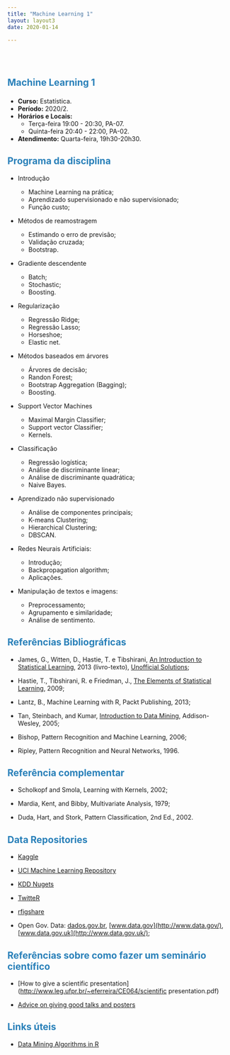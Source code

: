 ```yaml
---
title: "Machine Learning 1"
layout: layout3
date: 2020-01-14

---
```


<p style="margin-bottom:2cm;"></p> 

<h2>

<font color="#2980b9">Machine Learning 1</font>

</h2>

 * **Curso:** Estatística.
  * **Período:** 2020/2.
  * **Horários e Locais:**
     * Terça-feira 19:00 - 20:30, PA-07.
     * Quinta-feira 20:40 - 22:00, PA-02.
  * **Atendimento:** Quarta-feira, 19h30-20h30.

<p style="margin-bottom:.7cm;"></p> 

<h2>
   <font color="#2980b9">Programa da disciplina</font> 
</h2>

<p style="margin-bottom:.3cm;"></p>
         
   - Introdução 
       * Machine Learning na prática;
       * Aprendizado supervisionado e não supervisionado;
       * Função custo;
       
   - Métodos de reamostragem 
       * Estimando o erro de previsão;
       * Validação cruzada;
       * Bootstrap.
       
   - Gradiente descendente 
       * Batch; 
       * Stochastic; 
       * Boosting.
       
   - Regularização 
       * Regressão Ridge;
       * Regressão Lasso;
       * Horseshoe;
       * Elastic net.
   
   - Métodos baseados em árvores 
       * Árvores de decisão;
       * Randon Forest;
       * Bootstrap Aggregation (Bagging);
       * Boosting.
     
   - Support Vector Machines 
       * Maximal Margin Classifier;
       * Support vector Classifier;
       * Kernels.
   
   - Classificação 
       * Regressão logística;
       * Análise de discriminante linear; 
       * Análise de discriminante quadrática;
       * Naive Bayes.
   
   - Aprendizado não supervisionado 
       * Análise de componentes principais;
       * K-means Clustering;
       * Hierarchical Clustering; 
       * DBSCAN.
       
   - Redes Neurais Artificiais:
       * Introdução;
       * Backpropagation algorithm;
       * Aplicações. 
       
   - Manipulação de textos e imagens:
       * Preprocessamento;
       * Agrupamento e similaridade;
       * Análise de sentimento.
       
   
<p style="margin-bottom:.7cm;"></p> 
<h2>
   <font color="#2980b9">Referências Bibliográficas</font> 
</h2>
<p style="margin-bottom:.3cm;"></p>

* James, G., Witten, D., Hastie, T. e Tibshirani, [An Introduction to Statistical Learning](http://www-bcf.usc.edu/~gareth/ISL/ISLR%20Sixth%20Printing.pdf), 2013 (livro-texto), [Unofficial Solutions](http://blog.princehonest.com/stat-learning);

* Hastie, T., Tibshirani, R. e Friedman, J., [The Elements of Statistical Learning](http://statweb.stanford.edu/~tibs/ElemStatLearn/), 2009;

* Lantz, B., Machine Learning with R, Packt Publishing, 2013;

* Tan, Steinbach, and Kumar, [Introduction to Data Mining](http://www-users.cs.umn.edu/~kumar/dmbook/index.php), Addison-Wesley, 2005;

* Bishop, Pattern Recognition and Machine Learning, 2006;

* Ripley, Pattern Recognition and Neural Networks, 1996.


<p style="margin-bottom:.7cm;"></p> 
<h2>
   <font color="#2980b9">Referência complementar</font> 
</h2>
<p style="margin-bottom:.3cm;"></p>

* Scholkopf and Smola, Learning with Kernels, 2002;

* Mardia, Kent, and Bibby, Multivariate Analysis, 1979;

* Duda, Hart, and Stork, Pattern Classification, 2nd Ed., 2002.


<p style="margin-bottom:.7cm;"></p> 
<h2>
   <font color="#2980b9">Data Repositories</font> 
</h2>
<p style="margin-bottom:.3cm;"></p>

* [Kaggle](http://www.kaggle.com/)

* [UCI Machine Learning Repository](http://archive.ics.uci.edu/ml/)

* [KDD Nugets](http://www.kdnuggets.com/datasets/)

* [TwitteR](http://cran.r-project.org/web/packages/twitteR/index.html)

* [rfigshare](http://cran.r-project.org/web/packages/rfigshare/index.html)

* Open Gov. Data: [dados.gov.br](http://dados.gov.br/), [www.data.gov](http://www.data.gov/), [www.data.gov.uk](http://www.data.gov.uk/);

<p style="margin-bottom:.7cm;"></p> 
<h2>
   <font color="#2980b9">Referências sobre como fazer um seminário científico </font> 
</h2>
<p style="margin-bottom:.3cm;"></p>

* [How to give a scientific presentation](http://www.leg.ufpr.br/~eferreira/CE064/scientific presentation.pdf) 

* [Advice on giving good talks and posters](http://www.indiana.edu/~halllab/grad-student-resources.html#talksandposters)

<p style="margin-bottom:.7cm;"></p> 
<h2>
   <font color="#2980b9">Links úteis</font> 
</h2>
<p style="margin-bottom:.3cm;"></p>

* [Data Mining Algorithms in R](http://en.wikibooks.org/wiki/Data_Mining_Algorithms_In_R) 
